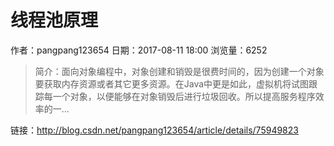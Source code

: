 # 线程池原理
作者：pangpang123654
日期：2017-08-11 18:00
浏览量：6252
> 简介：面向对象编程中，对象创建和销毁是很费时间的，因为创建一个对象要获取内存资源或者其它更多资源。在Java中更是如此，虚拟机将试图跟踪每一个对象，以便能够在对象销毁后进行垃圾回收。所以提高服务程序效率的一...

 链接：http://blog.csdn.net/pangpang123654/article/details/75949823
